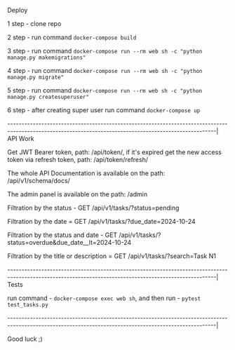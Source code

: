 Deploy

1 step - clone repo

2 step - run command `docker-compose build`

3 step - run command `docker-compose run --rm web sh -c "python manage.py makemigrations"`

4 step - run command `docker-compose run --rm web sh -c "python manage.py migrate"`

5 step - run command `docker-compose run --rm web sh -c "python manage.py createsuperuser"`

6 step - after creating super user run command `docker-compose up`

--------------------------------------------------------------------------------------------------------------------------------------------------------|
API Work

Get JWT Bearer token, path: /api/token/, if it's expired get the new access token via refresh token, path: /api/token/refresh/

The whole API Documentation is available on the path: /api/v1/schema/docs/

The admin panel is available on the path: /admin

Filtration by the status - GET /api/v1/tasks/?status=pending

Filtration by the date = GET /api/v1/tasks/?due_date=2024-10-24

Filtration by the status and date - GET /api/v1/tasks/?status=overdue&due_date__lt=2024-10-24

Filtration by the title or description = GET /api/v1/tasks/?search=Task N1

--------------------------------------------------------------------------------------------------------------------------------------------------------|
Tests

run command -  `docker-compose exec web sh`, and then run - `pytest test_tasks.py`

--------------------------------------------------------------------------------------------------------------------------------------------------------|

Good luck ;)
